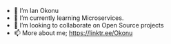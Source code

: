 - 👋 I’m Ian Okonu
- 🌱 I’m currently learning Microservices. 
- 💞️ I’m looking to collaborate on Open Source projects
- 📫 More about me; https://linktr.ee/Okonu 

